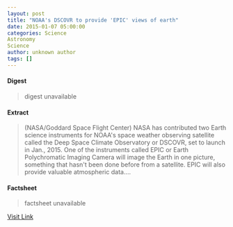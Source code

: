 ```yaml
---
layout: post
title: "NOAA's DSCOVR to provide 'EPIC' views of earth"
date: 2015-01-07 05:00:00
categories: Science
Astronomy
Science
author: unknown author
tags: []
---
```



#### Digest
>digest unavailable

#### Extract
>(NASA/Goddard Space Flight Center) NASA has contributed two Earth science instruments for NOAA's space weather observing satellite called the Deep Space Climate Observatory or DSCOVR, set to launch in Jan., 2015. One of the instruments called EPIC or Earth Polychromatic Imaging Camera will image the Earth in one picture, something that hasn't been done before from a satellite. EPIC will also provide valuable atmospheric data....

#### Factsheet
>factsheet unavailable

[Visit Link](http://www.eurekalert.org/pub_releases/2015-01/nsfc-ndt010715.php)


